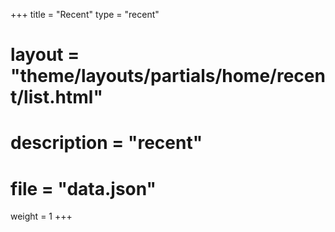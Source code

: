 +++
title = "Recent"
type = "recent"
# layout = "theme/layouts/partials/home/recent/list.html"
# description = "recent"
# file = "data.json"
weight = 1
+++